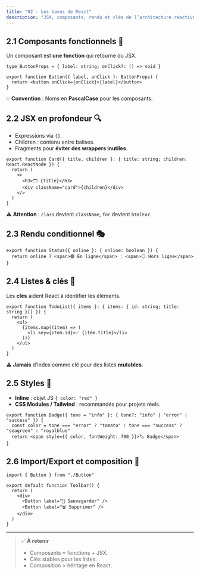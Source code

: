 ```yaml
---
title: "02 - Les bases de React"
description: "JSX, composants, rendu et clés de l’architecture réactive"
---
```


## 2.1 Composants fonctionnels 🧩

Un composant est **une fonction** qui retourne du JSX.

```tsx
type ButtonProps = { label: string; onClick?: () => void }

export function Button({ label, onClick }: ButtonProps) {
  return <button onClick={onClick}>{label}</button>
}
```

💡 **Convention** : Noms en **PascalCase** pour les composants.

## 2.2 JSX en profondeur 🔍

- Expressions via `{}`.
- Children : contenu entre balises.
- Fragments pour **éviter des wrappers inutiles**.

```tsx
export function Card({ title, children }: { title: string; children: React.ReactNode }) {
  return (
    <>
      <h3>🗂 {title}</h3>
      <div className="card">{children}</div>
    </>
  )
}
```

⚠️ **Attention** : `class` devient `className`, `for` devient `htmlFor`.

## 2.3 Rendu conditionnel 🎭

```tsx
export function Status({ online }: { online: boolean }) {
  return online ? <span>🟢 En ligne</span> : <span>⚪️ Hors ligne</span>
}
```

## 2.4 Listes & clés 🔑

Les **clés** aident React à identifier les éléments.

```tsx
export function TodoList({ items }: { items: { id: string; title: string }[] }) {
  return (
    <ul>
      {items.map((item) => (
        <li key={item.id}>✅ {item.title}</li>
      ))}
    </ul>
  )
}
```

⚠️ **Jamais** d’index comme clé pour des listes **mutables**.

## 2.5 Styles 🎨

- **Inline** : objet JS `{ color: "red" }`
- **CSS Modules / Tailwind** : recommandés pour projets réels.

```tsx
export function Badge({ tone = "info" }: { tone?: "info" | "error" | "success" }) {
  const color = tone === "error" ? "tomato" : tone === "success" ? "seagreen" : "royalblue"
  return <span style={{ color, fontWeight: 700 }}>🏷 Badge</span>
}
```

## 2.6 Import/Export et composition 🧩

```tsx
import { Button } from "./Button"

export default function Toolbar() {
  return (
    <div>
      <Button label="💾 Sauvegarder" />
      <Button label="🗑 Supprimer" />
    </div>
  )
}
```

---

> ✅ **À retenir**
>
> - Composants = fonctions + JSX.
> - Clés stables pour les listes.
> - Composition > héritage en React.
